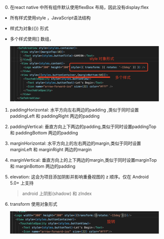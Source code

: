 0. 在react native 中所有组件默认使用flexBox 布局，因此没有display:flex 

+ 所有样式使用style ，JavaScript语法结构

+ 样式为对象({}) 形式

+ 多个样式使用[] 数组，

  ![image](../assets/65.jpg)

1. paddingHorizontal: 水平方向左右两边的padding ,类似于同时设置paddingLeft 和 paddingRight 两边的padding

2. paddingVertical: 垂直方向上下两边的padding,类似于同时设置paddingTop 和 paddingBottom 两边的padding

3. marginHorizontal: 水平方向上的左右两边的margin,类似于同时设置marginLeft 和 marginRight 两边的margin

4. marginVertical: 垂直方向上的上下两边的margin,类似于同时设置marginTop 和 marginBottom 两边的padding

5. elevation: 这会为项目添加阴影并影响重叠视图的 z 顺序。仅在 Android 5.0+ 上支持

   > android 上阴影(shadow) 和 zIndex 

6. transform 使用对象形式

   ![image](../assets/64.jpg)
